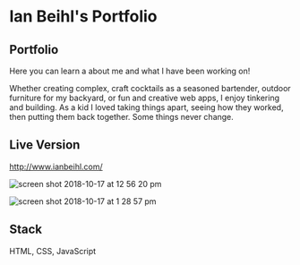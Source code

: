 # Ian Beihl's Portfolio

## Portfolio
Here you can learn a about me and what I have been working on!

Whether creating complex, craft cocktails as a seasoned bartender, outdoor furniture for my backyard, or fun and creative web apps, I enjoy tinkering and building. As a kid I loved taking things apart, seeing how they worked, then putting them back together. Some things never change.

## Live Version
http://www.ianbeihl.com/

![screen shot 2018-10-17 at 12 56 20 pm](https://user-images.githubusercontent.com/38081935/47112766-23fca300-d20c-11e8-86b4-c8c9016f28c4.png)

![screen shot 2018-10-17 at 1 28 57 pm](https://user-images.githubusercontent.com/38081935/47114442-a8512500-d210-11e8-8f61-1a3e5ae908fb.png)

## Stack
HTML, CSS, JavaScript
